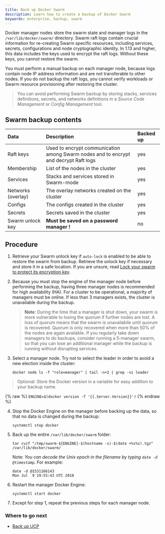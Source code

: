 ```yaml
---
title: Back up Docker Swarm
description: Learn how to create a backup of Docker Swarm
keywords: enterprise, backup, swarm
---
```


Docker manager nodes store the swarm state and manager logs in the `/var/lib/docker/swarm/` directory. Swarm raft logs contain crucial information for re-creating Swarm specific resources, including services, secrets, configurations and node cryptographic identity. In 1.13 and higher, this data includes the keys used to encrypt the raft logs. Without these keys, you cannot restore the swarm. 

You must perform a manual backup on each manager node, because logs contain node IP address information and are not transferable to other nodes. If you do not backup the raft logs, you cannot verify workloads or Swarm resource provisioning after restoring the cluster.

> You can avoid performing Swarm backup by storing stacks, services definitions, secrets, and networks definitions in a *Source Code Management* or *Config Management* tool.

## Swarm backup contents

| Data               | Description                                                                          | Backed up |
| :------------------|:-------------------------------------------------------------------------------------|:----------|
| Raft keys          | Used to encrypt communication among Swarm nodes and to encrypt and decrypt Raft logs | yes
| Membership         | List of the nodes in the cluster                                                     | yes
| Services           | Stacks and services stored in Swarm-mode                                             | yes
| Networks (overlay) | The overlay networks created on the cluster                                          | yes
| Configs            | The configs created in the cluster                                                   | yes
| Secrets            | Secrets saved in the cluster                                                         | yes
| Swarm unlock key   | **Must be saved on a password manager !**                                            | no  

## Procedure

1.  Retrieve your Swarm unlock key if `auto-lock` is enabled to be able
    to restore the swarm from backup. Retrieve the unlock key if necessary and
    store it in a safe location. If you are unsure, read
    [Lock your swarm to protect its encryption key](/engine/swarm/swarm_manager_locking.md).

2.  Because you must stop the engine of the manager node before performing the backup, having three manager 
    nodes is recommended for high availability (HA). For a cluster to be operational, a majority of managers 
    must be online. If less than 3 managers exists, the cluster is unavailable during the backup.

    > **Note**: During the time that a manager is shut down, your swarm is more vulnerable to
    > losing the quorum if further nodes are lost. A loss of quorum means that the swarm is unavailabile 
    > until quorum is recovered. Quorum is only recovered when more than 50% of the nodes are again available. 
    > If you regularly take down managers to do backups, consider running a 5-manager swarm, so that you 
    > can lose an additional manager while the backup is running without disrupting services. 

3.  Select a manager node. Try not to select the leader in order to avoid a new election inside the cluster:

    ```
    docker node ls -f "role=manager" | tail -n+2 | grep -vi leader
    ```
>  Optional: Store the Docker version in a variable for easy addition to your backup name.
   
{% raw %}
    ```
    ENGINE=$(docker version -f '{{.Server.Version}}')
    ```
{% endraw %}

4.  Stop the Docker Engine on the manager before backing up the data, so that no data is changed during the backup:

    ```
    systemctl stop docker
    ```

5. Back up the entire `/var/lib/docker/swarm` folder:

    ```
    tar cvzf "/tmp/swarm-${ENGINE}-$(hostname -s)-$(date +%s%z).tgz" /var/lib/docker/swarm/
    ```

   Note: _You can decode the Unix epoch in the filename by typing `date -d @timestamp`._  For example:
   
   ```
   date -d @1531166143
   Mon Jul  9 19:55:43 UTC 2018
   ```

6.  Restart the manager Docker Engine:

    ```
    systemctl start docker
    ```
7. Except for step 1, repeat the previous steps for each manager node.

### Where to go next

- [Back up UCP](back-up-ucp)
 
